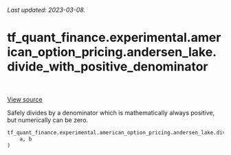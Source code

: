 <!--
This file is generated by a tool. Do not edit directly.
For open-source contributions the docs will be updated automatically.
-->

*Last updated: 2023-03-08.*

<div itemscope itemtype="http://developers.google.com/ReferenceObject">
<meta itemprop="name" content="tf_quant_finance.experimental.american_option_pricing.andersen_lake.divide_with_positive_denominator" />
<meta itemprop="path" content="Stable" />
</div>

# tf_quant_finance.experimental.american_option_pricing.andersen_lake.divide_with_positive_denominator

<!-- Insert buttons and diff -->

<table class="tfo-notebook-buttons tfo-api" align="left">
</table>

<a target="_blank" href="https://github.com/google/tf-quant-finance/blob/master/tf_quant_finance/experimental/american_option_pricing/common.py">View source</a>



Safely divides by a denominator which is mathematically always positive, but numerically can be zero.

```python
tf_quant_finance.experimental.american_option_pricing.andersen_lake.divide_with_positive_denominator(
    a, b
)
```



<!-- Placeholder for "Used in" -->
